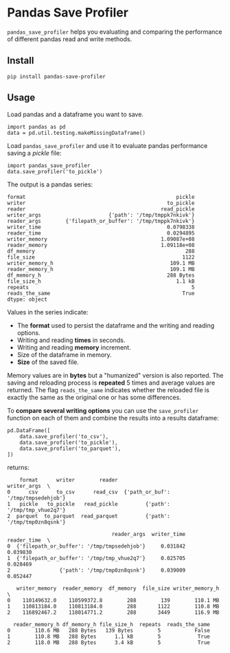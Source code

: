 # Pandas Save Profiler

`pandas_save_profiler` helps you evaluating and comparing the performance of different pandas read and write methods.

## Install

    pip install pandas-save-profiler

## Usage

Load pandas and a dataframe you want to save.

    import pandas as pd
    data = pd.util.testing.makeMissingDataframe()

Load `pandas_save_profiler` and use it to evaluate pandas performance saving a _pickle_ file:

    import pandas_save_profiler
    data.save_profiler('to_pickle')

The output is a pandas series:

```
format                                                 pickle
writer                                              to_pickle
reader                                            read_pickle
writer_args                      {'path': '/tmp/tmppk7nkivk'}
reader_args        {'filepath_or_buffer': '/tmp/tmppk7nkivk'}
writer_time                                         0.0798338
reader_time                                         0.0294895
writer_memory                                     1.09087e+08
reader_memory                                     1.09118e+08
df_memory                                                 288
file_size                                                1122
writer_memory_h                                      109.1 MB
reader_memory_h                                      109.1 MB
df_memory_h                                         288 Bytes
file_size_h                                            1.1 kB
repeats                                                     5
reads_the_same                                           True
dtype: object
```

Values in the series indicate:

- The __format__ used to persist the dataframe and the writing and reading options.
- Writing and reading __times__ in seconds.
- Writing and reading __memory__ increment.
- Size of the dataframe in memory.
- __Size__ of the saved file.

Memory values are in __bytes__ but a "humanized" version is also reported.
The saving and reloading process is __repeated__ 5 times and average values are returned.
The flag `reads_the_same` indicates whether the reloaded file is exactly the same as the original one or has some differences.


To __compare several writing options__ you can use the `save_profiler` function on each of them
and combine the results into a results dataframe:

```
pd.DataFrame([
    data.save_profiler('to_csv'),
    data.save_profiler('to_pickle'),
    data.save_profiler('to_parquet'),
])

```

returns:

```
    format      writer        reader                          writer_args  \
0      csv      to_csv      read_csv  {'path_or_buf': '/tmp/tmpsedehjob'}   
1   pickle   to_pickle   read_pickle         {'path': '/tmp/tmp_vhue2q7'}   
2  parquet  to_parquet  read_parquet         {'path': '/tmp/tmp0zn8qsnk'}   

                                  reader_args  writer_time  reader_time  \
0  {'filepath_or_buffer': '/tmp/tmpsedehjob'}     0.031842     0.039830   
1  {'filepath_or_buffer': '/tmp/tmp_vhue2q7'}     0.025705     0.028469   
2                {'path': '/tmp/tmp0zn8qsnk'}     0.039009     0.052447   

   writer_memory  reader_memory  df_memory  file_size writer_memory_h  \
0    110149632.0    110599372.8        288        139        110.1 MB   
1    110813184.0    110813184.0        288       1122        110.8 MB   
2    116892467.2    118014771.2        288       3449        116.9 MB   

  reader_memory_h df_memory_h file_size_h  repeats  reads_the_same  
0        110.6 MB   288 Bytes   139 Bytes        5           False  
1        110.8 MB   288 Bytes      1.1 kB        5            True  
2        118.0 MB   288 Bytes      3.4 kB        5            True  
```
